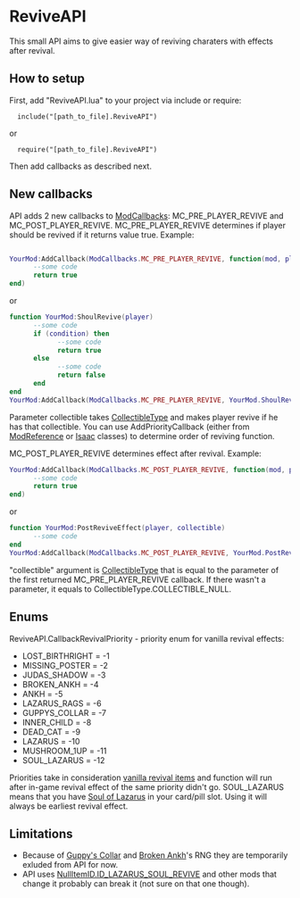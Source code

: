 # ReviveAPI

This small API aims to give easier way of reviving charaters with effects after revival.

## How to setup

First, add "ReviveAPI.lua" to your project via include or require:

      include("[path_to_file].ReviveAPI")
      
or
      
      require("[path_to_file].ReviveAPI")

Then add callbacks as described next.

## New callbacks

API adds 2 new callbacks to [ModCallbacks](https://moddingofisaac.com/docs/rep/enums/ModCallbacks.html): MC_PRE_PLAYER_REVIVE and MC_POST_PLAYER_REVIVE.
MC_PRE_PLAYER_REVIVE determines if player should be revived if it returns value true. Example:

```lua

YourMod:AddCallback(ModCallbacks.MC_PRE_PLAYER_REVIVE, function(mod, player)
      --some code
      return true
end)
```

or

```lua
function YourMod:ShoulRevive(player)
      --some code
      if (condition) then
            --some code
            return true
      else
            --some code
            return false
      end
end
YourMod:AddCallback(ModCallbacks.MC_PRE_PLAYER_REVIVE, YourMod.ShoulRevive, collectible)
```

Parameter collectible takes [CollectibleType](https://moddingofisaac.com/docs/rep/enums/CollectibleType.html) and makes player revive if he has that collectible.
You can use AddPriorityCallback (either from [ModReference](https://moddingofisaac.com/docs/rep/ModReference.html#addprioritycallback) or [Isaac](https://moddingofisaac.com/docs/rep/Isaac.html#addprioritycallback) classes) to determine order of reviving function.

MC_POST_PLAYER_REVIVE determines effect after revival. Example:

```lua
YourMod:AddCallback(ModCallbacks.MC_POST_PLAYER_REVIVE, function(mod, player, collectible)
      --some code
      return true
end)
```

or

```lua
function YourMod:PostReviveEffect(player, collectible)
      --some code
end
YourMod:AddCallback(ModCallbacks.MC_POST_PLAYER_REVIVE, YourMod.PostReviveEffect)
```

"collectible" argument is [CollectibleType](https://moddingofisaac.com/docs/rep/enums/CollectibleType.html) that is equal to the parameter of the first returned MC_PRE_PLAYER_REVIVE callback. If there wasn't a parameter, it equals to CollectibleType.COLLECTIBLE_NULL.

## Enums

ReviveAPI.CallbackRevivalPriority - priority enum for vanilla revival effects:

 - LOST_BIRTHRIGHT = -1
 - MISSING_POSTER = -2
 - JUDAS_SHADOW = -3
 - BROKEN_ANKH = -4
 - ANKH = -5
 - LAZARUS_RAGS = -6
 - GUPPYS_COLLAR = -7
 - INNER_CHILD = -8
 - DEAD_CAT = -9
 - LAZARUS = -10
 - MUSHROOM_1UP = -11
 - SOUL_LAZARUS = -12

Priorities take in consideration [vanilla revival items](https://bindingofisaacrebirth.fandom.com/wiki/Category:Revival_items) and function will run after in-game revival effect of the same priority didn't go.
SOUL_LAZARUS means that you have [Soul of Lazarus](https://bindingofisaacrebirth.fandom.com/wiki/Cards_and_Runes) in your card/pill slot. Using it will always be earliest revival effect.

## Limitations

 - Because of [Guppy's Collar](https://bindingofisaacrebirth.fandom.com/wiki/Guppy%27s_Collar) and [Broken Ankh](https://bindingofisaacrebirth.fandom.com/wiki/Broken_Ankh)'s RNG they are temporarily exluded from API for now.
 - API uses [NullItemID.ID_LAZARUS_SOUL_REVIVE](https://moddingofisaac.com/docs/rep/enums/NullItemID.html) and other mods that change it probably can break it (not sure on that one though).
